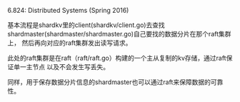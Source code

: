 6.824: Distributed Systems (Spring 2016) 

基本流程是shardkv里的client(shardkv/client.go)去查找shardmaster(shardmaster/shardmaster.go)自己要找的数据分片在那个raft集群上，
然后再向对应的raft集群发出读写请求。

此处的raft集群是在raft（raft/raft.go）构建的一个主从复制的kv存储，通过raft保证单一主节点
以及不会发生写丢失。

同样，用于保存数据分片信息的shardmaster也可以通过raft来保障数据的可靠性。
